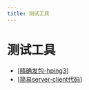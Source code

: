 ```yaml
---
title: 测试工具
---
```


# 测试工具

- [[精确发包-hping3]]
- [[简易server-client代码]]

[//begin]: # "Autogenerated link references for markdown compatibility"
[精确发包-hping3]: 精确发包-hping3.md "hping3"
[简易server-client代码]: 简易server-client代码.md "简易 server-client 代码 windows"
[//end]: # "Autogenerated link references"